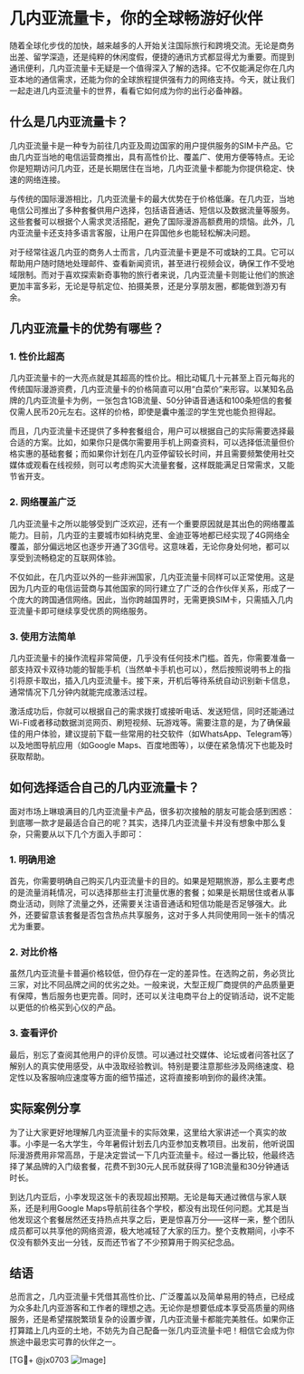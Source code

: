 # 几内亚流量卡，你的全球畅游好伙伴

随着全球化步伐的加快，越来越多的人开始关注国际旅行和跨境交流。无论是商务出差、留学深造，还是纯粹的休闲度假，便捷的通讯方式都显得尤为重要。而提到通讯便利，几内亚流量卡无疑是一个值得深入了解的选择。它不仅能满足你在几内亚本地的通信需求，还能为你的全球旅程提供强有力的网络支持。今天，就让我们一起走进几内亚流量卡的世界，看看它如何成为你的出行必备神器。

## 什么是几内亚流量卡？

几内亚流量卡是一种专为前往几内亚及周边国家的用户提供服务的SIM卡产品。它由几内亚当地的电信运营商推出，具有高性价比、覆盖广、使用方便等特点。无论你是短期访问几内亚，还是长期居住在当地，几内亚流量卡都能为你提供稳定、快速的网络连接。

与传统的国际漫游相比，几内亚流量卡的最大优势在于价格低廉。在几内亚，当地电信公司推出了多种套餐供用户选择，包括语音通话、短信以及数据流量等服务。这些套餐可以根据个人需求灵活搭配，避免了国际漫游高额费用的烦恼。此外，几内亚流量卡还支持多语言客服，让用户在异国他乡也能轻松解决问题。

对于经常往返几内亚的商务人士而言，几内亚流量卡更是不可或缺的工具。它可以帮助用户随时随地处理邮件、查看新闻资讯，甚至进行视频会议，确保工作不受地域限制。而对于喜欢探索新奇事物的旅行者来说，几内亚流量卡则能让他们的旅途更加丰富多彩，无论是导航定位、拍摄美景，还是分享朋友圈，都能做到游刃有余。

## 几内亚流量卡的优势有哪些？

### 1. 性价比超高

几内亚流量卡的一大亮点就是其超高的性价比。相比动辄几十元甚至上百元每兆的传统国际漫游资费，几内亚流量卡的价格简直可以用“白菜价”来形容。以某知名品牌的几内亚流量卡为例，一张包含1GB流量、50分钟语音通话和100条短信的套餐仅需人民币20元左右。这样的价格，即使是囊中羞涩的学生党也能负担得起。

而且，几内亚流量卡还提供了多种套餐组合，用户可以根据自己的实际需要选择最合适的方案。比如，如果你只是偶尔需要用手机上网查资料，可以选择低流量但价格实惠的基础套餐；而如果你计划在几内亚停留较长时间，并且需要频繁使用社交媒体或观看在线视频，则可以考虑购买大流量套餐，这样既能满足日常需求，又能节省开支。

### 2. 网络覆盖广泛

几内亚流量卡之所以能够受到广泛欢迎，还有一个重要原因就是其出色的网络覆盖能力。目前，几内亚的主要城市如科纳克里、金迪亚等地都已经实现了4G网络全覆盖，部分偏远地区也逐步开通了3G信号。这意味着，无论你身处何地，都可以享受到流畅稳定的互联网体验。

不仅如此，在几内亚以外的一些非洲国家，几内亚流量卡同样可以正常使用。这是因为几内亚的电信运营商与其他国家的同行建立了广泛的合作伙伴关系，形成了一个庞大的跨国通信网络。因此，当你跨越国界时，无需更换SIM卡，只需插入几内亚流量卡即可继续享受优质的网络服务。

### 3. 使用方法简单

几内亚流量卡的操作流程非常简便，几乎没有任何技术门槛。首先，你需要准备一部支持双卡双待功能的智能手机（当然单卡手机也可以），然后按照说明书上的指引将原卡取出，插入几内亚流量卡。接下来，开机后等待系统自动识别新卡信息，通常情况下几分钟内就能完成激活过程。

激活成功后，你就可以根据自己的需求拨打或接听电话、发送短信，同时还能通过Wi-Fi或者移动数据浏览网页、刷短视频、玩游戏等。需要注意的是，为了确保最佳的用户体验，建议提前下载一些常用的社交软件（如WhatsApp、Telegram等）以及地图导航应用（如Google Maps、百度地图等），以便在紧急情况下也能及时获取帮助。

## 如何选择适合自己的几内亚流量卡？

面对市场上琳琅满目的几内亚流量卡产品，很多初次接触的朋友可能会感到困惑：到底哪一款才是最适合自己的呢？其实，选择几内亚流量卡并没有想象中那么复杂，只需要从以下几个方面入手即可：

### 1. 明确用途

首先，你需要明确自己购买几内亚流量卡的目的。如果是短期旅游，那么主要考虑的是流量消耗情况，可以选择那些主打流量优惠的套餐；如果是长期居住或者从事商业活动，则除了流量之外，还需要关注语音通话和短信功能是否足够强大。此外，还要留意该套餐是否包含热点共享服务，这对于多人共同使用同一张卡的情况尤为重要。

### 2. 对比价格

虽然几内亚流量卡普遍价格较低，但仍存在一定的差异性。在选购之前，务必货比三家，对比不同品牌之间的优劣之处。一般来说，大型正规厂商提供的产品质量更有保障，售后服务也更完善。同时，还可以关注电商平台上的促销活动，说不定能以更低的价格买到心仪的产品。

### 3. 查看评价

最后，别忘了查阅其他用户的评价反馈。可以通过社交媒体、论坛或者问答社区了解别人的真实使用感受，从中汲取经验教训。特别是要注意那些涉及网络速度、稳定性以及客服响应速度等方面的细节描述，这将直接影响到你的最终决策。

## 实际案例分享

为了让大家更好地理解几内亚流量卡的实际效果，这里给大家讲述一个真实的故事。小李是一名大学生，今年暑假计划去几内亚参加支教项目。出发前，他听说国际漫游费用非常高昂，于是决定尝试一下几内亚流量卡。经过一番比较，他最终选择了某品牌的入门级套餐，花费不到30元人民币就获得了1GB流量和30分钟通话时长。

到达几内亚后，小李发现这张卡的表现超出预期。无论是每天通过微信与家人联系，还是利用Google Maps导航前往各个学校，都没有出现任何问题。尤其是当他发现这个套餐居然还支持热点共享之后，更是惊喜万分——这样一来，整个团队成员都可以共享他的网络资源，极大地减轻了大家的压力。整个支教期间，小李不仅没有额外支出一分钱，反而还节省了不少预算用于购买纪念品。

## 结语

总而言之，几内亚流量卡凭借其高性价比、广泛覆盖以及简单易用的特点，已经成为众多赴几内亚游客和工作者的理想之选。无论你是想要低成本享受高质量的网络服务，还是希望摆脱繁琐复杂的设置步骤，几内亚流量卡都能完美胜任。如果你正打算踏上几内亚的土地，不妨先为自己配备一张几内亚流量卡吧！相信它会成为你旅途中最忠实可靠的伙伴之一。

[TG💪+ @jx0703 ![Image](https://github.com/user-attachments/assets/dbca1d08-cadb-493c-b0ec-ad6f7a83f270)]